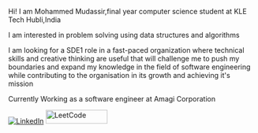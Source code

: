 Hi! I am Mohammed Mudassir,final year computer science student at KLE Tech Hubli,India

I am interested in problem solving using data structures and algorithms

I am looking for a SDE1 role in a fast-paced organization where technical skills and creative thinking are useful that will challenge me to push my boundaries and expand my knowledge in the field of software engineering while contributing to the organisation in its growth and achieving it's mission

Currently Working as a software engineer at Amagi Corporation


<p> <a href="https://www.linkedin.com/in/mohammed-mudassir-a715161a6/" target="_blank"><img alt="LinkedIn" src="https://img.shields.io/badge/linkedin-%230077B5.svg?&style=for-the-badge&logo=linkedin&logoColor=white" /></a> <a   style="height: 20px; width: 30px;" href="https://leetcode.com/md_mudassir/"target="_blank"><img alt="LeetCode" src="https://cdn.icon-icons.com/icons2/2530/PNG/512/leetcode_button_icon_151892.png" style="height: 28px; width: 125px;"/></a>


